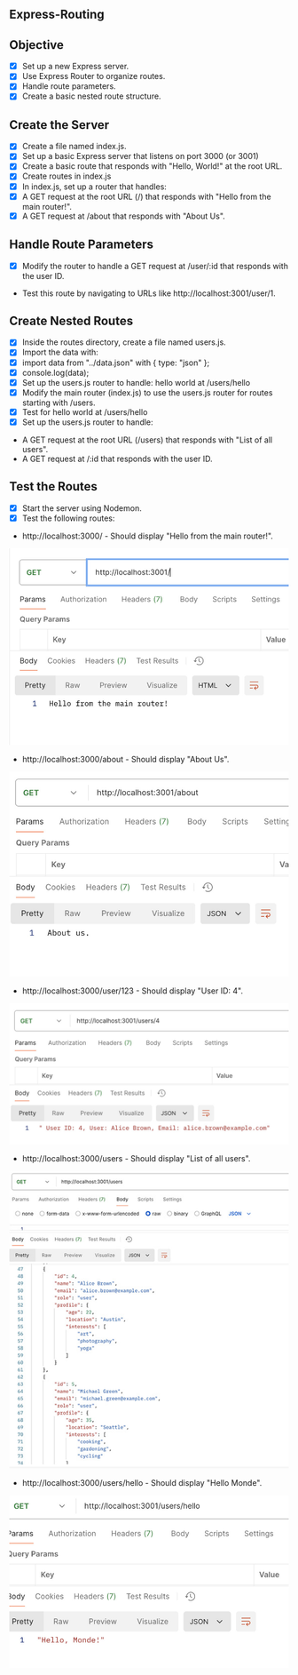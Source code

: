 ## **Express-Routing**

## **Objective**
- [x] Set up a new Express server.
- [x] Use Express Router to organize routes.
- [x] Handle route parameters.
- [x] Create a basic nested route structure.

## **Create the Server**

- [x] Create a file named index.js.
- [x] Set up a basic Express server that listens on port 3000 (or 3001)
- [x] Create a basic route that responds with "Hello, World!" at the root URL.
- [x] Create routes in index.js
- [x] In index.js, set up a router that handles:
- [x] A GET request at the root URL (/) that responds with "Hello from the main router!".
- [x] A GET request at /about that responds with "About Us".

## **Handle Route Parameters**

- [x] Modify the router to handle a GET request at /user/:id that responds with the user ID.
- Test this route by navigating to URLs like http://localhost:3001/user/1.

## **Create Nested Routes**

- [x] Inside the routes directory, create a file named users.js.
- [x] Import the data with:
- [x] import data from "../data.json" with { type: "json" };
- [x] console.log(data);
- [x] Set up the users.js router to handle:  hello world at /users/hello
- [x] Modify the main router (index.js) to use the users.js router for routes starting with /users.
- [x] Test for hello world at /users/hello 
- [x] Set up the users.js router to handle:
- A GET request at the root URL (/users) that responds with "List of all users".
- A GET request at /:id that responds with the user ID.

## **Test the Routes**

- [x] Start the server using Nodemon.
- [x] Test the following routes:
- http://localhost:3000/ - Should display "Hello from the main router!".

![Alt text](imgs/main.jpg)

- http://localhost:3000/about - Should display "About Us".

![Alt text](imgs/about.jpg)

- http://localhost:3000/user/123 - Should display "User ID: 4".

![Alt text](imgs/userID.jpg)

- http://localhost:3000/users - Should display "List of all users".

![Alt text](imgs/users.jpg)

- http://localhost:3000/users/hello - Should display "Hello Monde".

![Alt text](imgs/hello.jpg)